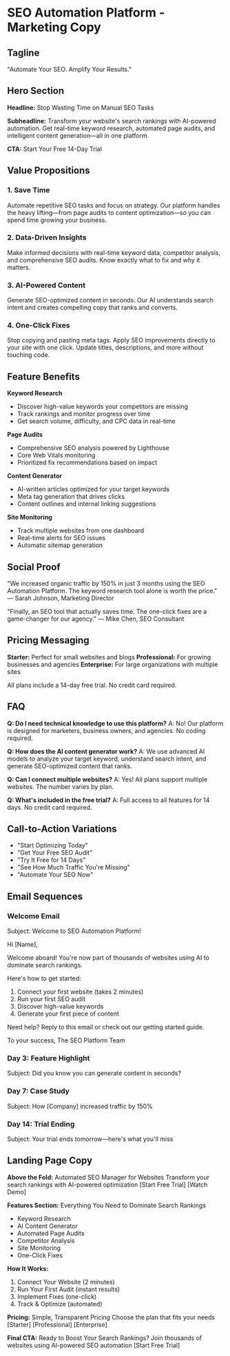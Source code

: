 # SEO Automation Platform - Marketing Copy

## Tagline
"Automate Your SEO. Amplify Your Results."

## Hero Section
**Headline:** Stop Wasting Time on Manual SEO Tasks

**Subheadline:** Transform your website's search rankings with AI-powered automation. Get real-time keyword research, automated page audits, and intelligent content generation—all in one platform.

**CTA:** Start Your Free 14-Day Trial

## Value Propositions

### 1. Save Time
Automate repetitive SEO tasks and focus on strategy. Our platform handles the heavy lifting—from page audits to content optimization—so you can spend time growing your business.

### 2. Data-Driven Insights
Make informed decisions with real-time keyword data, competitor analysis, and comprehensive SEO audits. Know exactly what to fix and why it matters.

### 3. AI-Powered Content
Generate SEO-optimized content in seconds. Our AI understands search intent and creates compelling copy that ranks and converts.

### 4. One-Click Fixes
Stop copying and pasting meta tags. Apply SEO improvements directly to your site with one click. Update titles, descriptions, and more without touching code.

## Feature Benefits

**Keyword Research**
- Discover high-value keywords your competitors are missing
- Track rankings and monitor progress over time
- Get search volume, difficulty, and CPC data in real-time

**Page Audits**
- Comprehensive SEO analysis powered by Lighthouse
- Core Web Vitals monitoring
- Prioritized fix recommendations based on impact

**Content Generator**
- AI-written articles optimized for your target keywords
- Meta tag generation that drives clicks
- Content outlines and internal linking suggestions

**Site Monitoring**
- Track multiple websites from one dashboard
- Real-time alerts for SEO issues
- Automatic sitemap generation

## Social Proof

"We increased organic traffic by 150% in just 3 months using the SEO Automation Platform. The keyword research tool alone is worth the price."
— Sarah Johnson, Marketing Director

"Finally, an SEO tool that actually saves time. The one-click fixes are a game-changer for our agency."
— Mike Chen, SEO Consultant

## Pricing Messaging

**Starter:** Perfect for small websites and blogs
**Professional:** For growing businesses and agencies
**Enterprise:** For large organizations with multiple sites

All plans include a 14-day free trial. No credit card required.

## FAQ

**Q: Do I need technical knowledge to use this platform?**
A: No! Our platform is designed for marketers, business owners, and agencies. No coding required.

**Q: How does the AI content generator work?**
A: We use advanced AI models to analyze your target keyword, understand search intent, and generate SEO-optimized content that ranks.

**Q: Can I connect multiple websites?**
A: Yes! All plans support multiple websites. The number varies by plan.

**Q: What's included in the free trial?**
A: Full access to all features for 14 days. No credit card required.

## Call-to-Action Variations

- "Start Optimizing Today"
- "Get Your Free SEO Audit"
- "Try It Free for 14 Days"
- "See How Much Traffic You're Missing"
- "Automate Your SEO Now"

## Email Sequences

### Welcome Email
Subject: Welcome to SEO Automation Platform!

Hi [Name],

Welcome aboard! You're now part of thousands of websites using AI to dominate search rankings.

Here's how to get started:
1. Connect your first website (takes 2 minutes)
2. Run your first SEO audit
3. Discover high-value keywords
4. Generate your first piece of content

Need help? Reply to this email or check out our getting started guide.

To your success,
The SEO Platform Team

### Day 3: Feature Highlight
Subject: Did you know you can generate content in seconds?

### Day 7: Case Study
Subject: How [Company] increased traffic by 150%

### Day 14: Trial Ending
Subject: Your trial ends tomorrow—here's what you'll miss

## Landing Page Copy

**Above the Fold:**
Automated SEO Manager for Websites
Transform your search rankings with AI-powered optimization
[Start Free Trial] [Watch Demo]

**Features Section:**
Everything You Need to Dominate Search Rankings
- Keyword Research
- AI Content Generator
- Automated Page Audits
- Competitor Analysis
- Site Monitoring
- One-Click Fixes

**How It Works:**
1. Connect Your Website (2 minutes)
2. Run Your First Audit (instant results)
3. Implement Fixes (one-click)
4. Track & Optimize (automated)

**Pricing:**
Simple, Transparent Pricing
Choose the plan that fits your needs
[Starter] [Professional] [Enterprise]

**Final CTA:**
Ready to Boost Your Search Rankings?
Join thousands of websites using AI-powered SEO automation
[Start Free Trial]
